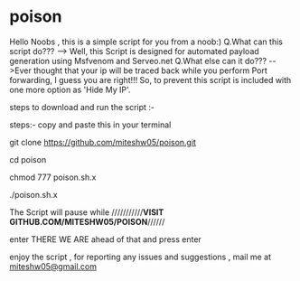 # poison
 Hello Noobs , this is a simple script for you from a noob:)
 Q.What can this script do???
 --> Well, this Script is designed for automated payload generation using Msfvenom and Serveo.net
 Q.What else can it do???
 -->Ever thought that your ip will be traced back while you perform Port forwarding, I guess you are right!!!
    So, to prevent this script is included with one more option as 'Hide My IP'.

steps to download and run the script :-

steps:- copy and paste this in your terminal 


git clone https://github.com/miteshw05/poison.git

cd poison 

chmod 777 poison.sh.x

./poison.sh.x
 
 The Script will pause while ///////////********VISIT GITHUB.COM/MITESHW05/POISON********//////

enter THERE WE ARE ahead of that and press enter 

enjoy the script , for reporting any issues and suggestions , mail me at miteshw05@gmail.com

